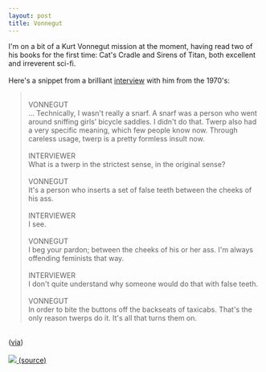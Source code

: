 ```yaml
---
layout: post
title: Vonnegut
---
```


<div class="entry-item s2-entrytext">I'm on a bit of a Kurt Vonnegut mission at the moment, having read two of his books for the first time: Cat's Cradle and Sirens of Titan, both excellent and irreverent sci-fi.<br/><br/>Here's a snippet from a brilliant <a href="http://theparisreview.org/viewinterview.php/prmMID/3605" rel="nofollow">interview</a> with him from the 1970's: <blockquote><br/>VONNEGUT<br/>... Technically, I wasn't really a snarf. A snarf was a person who went around sniffing girls’ bicycle saddles. I didn't do that. Twerp also had a very specific meaning, which few people know now. Through careless usage, twerp is a pretty formless insult now.<br/><br/>INTERVIEWER<br/>What is a twerp in the strictest sense, in the original sense?<br/><br/>VONNEGUT<br/>It's a person who inserts a set of false teeth between the cheeks of his ass.<br/><br/>INTERVIEWER<br/>I see.<br/><br/>VONNEGUT<br/>I beg your pardon; between the cheeks of his or her ass. I'm always offending feminists that way.<br/><br/>INTERVIEWER<br/>I don't quite understand why someone would do that with false teeth.<br/><br/>VONNEGUT<br/>In order to bite the buttons off the backseats of taxicabs. That's the only reason twerps do it. It's all that turns them on.<br/></blockquote><br/>(<a href="http://www.cynical-c.com/?p=16525" rel="nofollow">via</a>)<br/><br/><a href="https://secure.wikimedia.org/wikipedia/en/wiki/File:Kurt_Vonnegut_at_CWRU.jpg" rel="nofollow"><img src="http://upload.wikimedia.org/wikipedia/en/c/c8/Kurt_Vonnegut_at_CWRU.jpg"/> (source)</a></div>